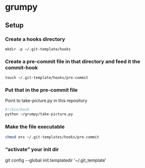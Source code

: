 # grumpy

## Setup

### Create a hooks directory

`mkdir -p ~/.git-template/hooks`

### Create a pre-commit file in that directory and feed it the commit-hook

`touch ~/.git-template/hooks/pre-commit`

### Put that in the pre-commit file

Point to take-picture.py in this repository

```bash
#!/bin/bash
python ~/grumpy/take-picture.py
```

### Make the file executable

```bash
chmod o+x ~/.git-templates/hooks/pre-commit
```

### “activate” your init dir

git config --global init.templatedir ‘~/.git_template’
